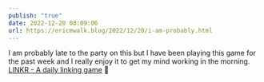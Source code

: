 ```yaml
---
publish: "true"
date: 2022-12-20 08:09:06
url: https://ericmwalk.blog/2022/12/20/i-am-probably.html
---
```


I am probably late to the party on this but I have been playing this game for the past week and I really enjoy it to get my mind working in the morning. [LINKR - A daily linking game](https://playlinkr.net) 🧩